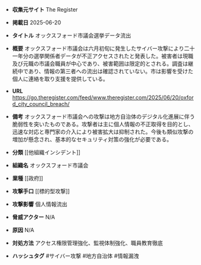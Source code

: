 - **収集元サイト**
The Register

- **掲載日**
2025-06-20

- **タイトル**
オックスフォード市議会選挙データ流出

- **概要**
オックスフォード市議会は六月初旬に発生したサイバー攻撃により二十一年分の選挙関係者データが不正アクセスされたと発表した。被害者は現職及び元職の市議会職員が中心であり、被害範囲は限定的とされる。調査は継続中であり、情報の第三者への流出は確認されていない。市は影響を受けた個人に連絡を取り支援を提供している。

- **URL**
https://go.theregister.com/feed/www.theregister.com/2025/06/20/oxford_city_council_breach/

- **備考**
オックスフォード市議会への攻撃は地方自治体のデジタル化進展に伴う脆弱性を突いたものである。攻撃者は主に個人情報の不正取得を目的とし、迅速な対応と専門家の介入により被害拡大は抑制された。今後も類似攻撃の増加が懸念され、基本的なセキュリティ対策の強化が必要である。

- **分類**
[[他組織インシデント]]

- **組織名**
オックスフォード市議会

- **業種**
[[政府]]

- **攻撃手口**
[[標的型攻撃]]

- **攻撃影響**
個人情報流出

- **脅威アクター**
N/A

- **原因**
N/A

- **対処方法**
アクセス権限管理強化、監視体制強化、職員教育徹底

- **ハッシュタグ**
#サイバー攻撃 #地方自治体 #情報漏洩
